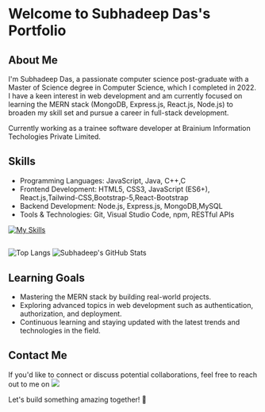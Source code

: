 # Welcome to Subhadeep Das's Portfolio
## About Me

I'm Subhadeep Das, a passionate computer science post-graduate with a Master of Science degree in Computer Science, which I completed in 2022. I have a keen interest in web development and am currently focused on learning the MERN stack (MongoDB, Express.js, React.js, Node.js) to broaden my skill set and pursue a career in full-stack development.

Currently working as a trainee software developer at Brainium Information Techologies Private Limited.

## Skills

- Programming Languages: JavaScript, Java, C++,C
- Frontend Development: HTML5, CSS3, JavaScript (ES6+), React.js,Tailwind-CSS,Bootstrap-5,React-Bootstrap
- Backend Development: Node.js, Express.js, MongoDB,MySQL
- Tools & Technologies: Git, Visual Studio Code, npm, RESTful APIs

[![My Skills](https://skillicons.dev/icons?i=html,css,bootstrap,tailwind,js,ts,nodejs,react,redux,jest,express,mongodb,firebase,git,github,theme=light&perline=8)](https://skillicons.dev)

##
![Top Langs](https://github-readme-stats.vercel.app/api/top-langs/?username=subhadeep-cs&size_weight=0.5&count_weight=0.5) 
![Subhadeep's GitHub Stats](https://github-readme-stats.vercel.app/api?username=subhadeep-cs&show_icons=true&bg_color=00000000)
##

## Learning Goals

- Mastering the MERN stack by building real-world projects.
- Exploring advanced topics in web development such as authentication, authorization, and deployment.
- Continuous learning and staying updated with the latest trends and technologies in the field.

## Contact Me

If you'd like to connect or discuss potential collaborations, feel free to reach out to me on [<img src="https://img.shields.io/badge/-LinkedIn-blue?style=flat-square&logo=Linkedin&logoColor=white&link=https://www.linkedin.com/in/your-profile" />](https://www.linkedin.com/in/subhadeep-das-238a09300)

Let's build something amazing together! 🚀
